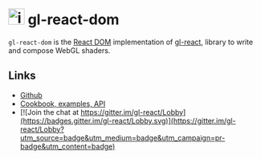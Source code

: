 <img width="32" alt="icon" src="https://cloud.githubusercontent.com/assets/211411/9813786/eacfcc24-5888-11e5-8f9b-5a907a2cbb21.png"> gl-react-dom
========

`gl-react-dom` is the [React DOM](https://facebook.github.io/react/) implementation of [gl-react](https://github.com/gre/gl-react), library to write and compose WebGL shaders.

## Links

- [Github](https://github.com/gre/gl-react)
- [Cookbook, examples, API](https://gl-react-cookbook.surge.sh)
- [![Join the chat at https://gitter.im/gl-react/Lobby](https://badges.gitter.im/gl-react/Lobby.svg)](https://gitter.im/gl-react/Lobby?utm_source=badge&utm_medium=badge&utm_campaign=pr-badge&utm_content=badge)
